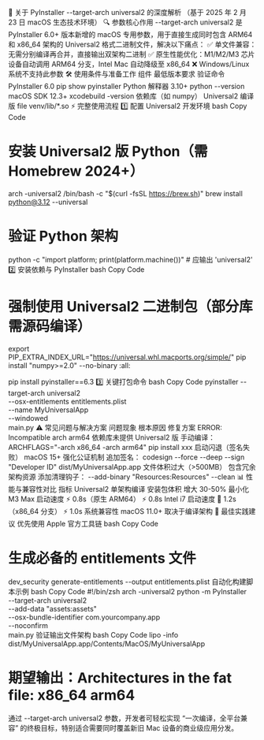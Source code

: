 
📌 ‌关于 PyInstaller --target-arch universal2 的深度解析‌
（基于 ‌2025 年 2 月 23 日‌ macOS 生态技术环境）
🔍 ‌参数核心作用‌
--target-arch universal2 是 PyInstaller ‌6.0+‌ 版本新增的 macOS 专用参数，用于‌直接生成同时包含 ARM64 和 x86_64 架构的 Universal2 格式二进制文件‌，解决以下痛点：
✅ ‌单文件兼容‌：无需分别编译再合并，直接输出双架构二进制
✅ ‌原生性能优化‌：M1/M2/M3 芯片设备自动调用 ARM64 分支，Intel Mac 自动降级至 x86_64
❌ ‌Windows/Linux 系统不支持此参数‌
🛠 ‌使用条件与准备工作‌
组件	最低版本要求	验证命令
PyInstaller	6.0	pip show pyinstaller
Python 解释器	3.10+	python --version
macOS SDK	12.3+	xcodebuild -version
依赖库（如 numpy）	Universal2 编译版	file venv/lib/*.so
⚡ ‌完整使用流程‌
1️⃣ ‌配置 Universal2 开发环境‌
bash
Copy Code
# 安装 Universal2 版 Python（需 Homebrew 2024+）
arch -universal2 /bin/bash -c "$(curl -fsSL https://brew.sh)"
brew install python@3.12 --universal

# 验证 Python 架构
python -c "import platform; print(platform.machine())"  # 应输出 'universal2'
2️⃣ ‌安装依赖与 PyInstaller‌
bash
Copy Code
# 强制使用 Universal2 二进制包（部分库需源码编译）
export PIP_EXTRA_INDEX_URL="https://universal.whl.macports.org/simple/"
pip install "numpy>=2.0" --no-binary :all:

pip install pyinstaller==6.3
3️⃣ ‌关键打包命令‌
bash
Copy Code
pyinstaller --target-arch universal2 \
  --osx-entitlements entitlements.plist \
  --name MyUniversalApp \
  --windowed \
  main.py
⚠️ ‌常见问题与解决方案‌
问题现象	根本原因	修复方案
ERROR: Incompatible arch arm64	依赖库未提供 Universal2 版	手动编译：ARCHFLAGS="-arch x86_64 -arch arm64" pip install xxx
启动闪退（签名失败）	macOS 15+ 强化公证机制	追加签名：
codesign --force --deep --sign "Developer ID" dist/MyUniversalApp.app
文件体积过大（>500MB）	包含冗余架构资源	添加清理钩子：
--add-binary "Resources:Resources" --clean
📊 ‌性能与兼容性对比‌
指标	Universal2	单架构编译
安装包体积	增大 30-50%	最小化
M3 Max 启动速度	⚡️ 0.8s（原生 ARM64）	⚡️ 0.8s
Intel i7 启动速度	🐢 1.2s（x86_64 分支）	⚡️ 1.0s
系统兼容性	macOS 11.0+	取决于编译架构
🌟 ‌最佳实践建议‌
‌优先使用 Apple 官方工具链‌
bash
Copy Code
# 生成必备的 entitlements 文件
dev_security generate-entitlements --output entitlements.plist
‌自动化构建脚本示例‌
bash
Copy Code
#!/bin/zsh
arch -universal2 python -m PyInstaller \
  --target-arch universal2 \
  --add-data "assets:assets" \
  --osx-bundle-identifier com.yourcompany.app \
  --noconfirm \
  main.py
‌验证输出文件架构‌
bash
Copy Code
lipo -info dist/MyUniversalApp.app/Contents/MacOS/MyUniversalApp
# 期望输出：Architectures in the fat file: x86_64 arm64
通过 --target-arch universal2 参数，开发者可轻松实现 ‌“一次编译，全平台兼容”‌ 的终极目标，特别适合需要同时覆盖新旧 Mac 设备的商业级应用分发。
